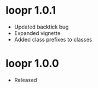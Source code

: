 # loopr 1.0.1
* Updated backtick bug
* Expanded vignette
* Added class prefixes to classes

# loopr 1.0.0
* Released
